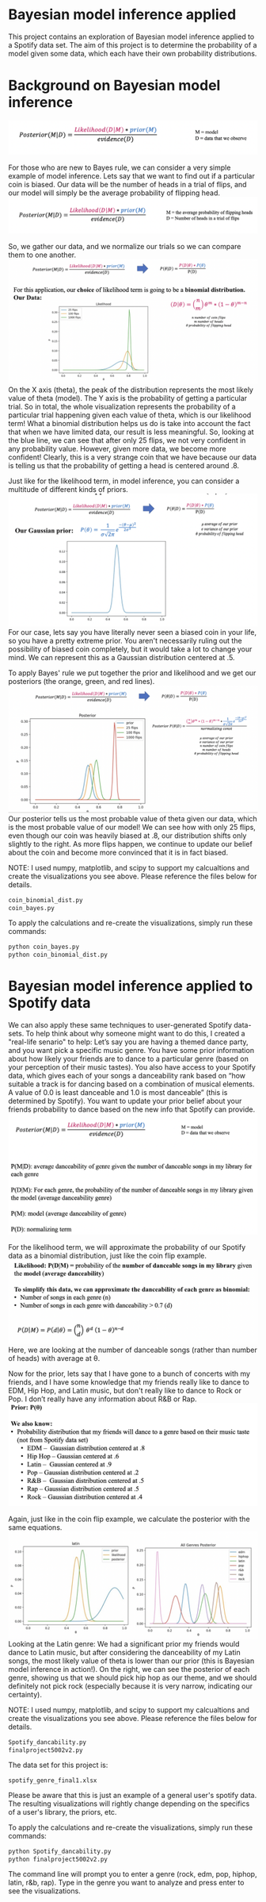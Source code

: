 # Bayesian model inference applied
This project contains an exploration of Bayesian model inference applied to a Spotify data set. The aim of this project is to determine the probability of a model given some data, which each have their own probability distributions.

# Background on Bayesian model inference
![Bayes Rule](images/bayesimg1.png)

For those who are new to Bayes rule, we can consider a very simple example of model inference. Lets say that we want to find out if a particular coin is biased. Our data will be the number of heads in a trial of flips, and our model will simply be the average probability of flipping head. 
![Bayes Rule](images/bayesimg2.png)

So, we gather our data, and we normalize our trials so we can compare them to one another. 
![Bayes Rule](images/bayesimg3.png)
On the X axis (theta), the peak of the distribution represents the most likely value of theta (model). The Y axis is the probability of getting a particular trial. So in total, the whole visualization represents the probability of a particular trial happening given each value of theta, which is our likelihood term!
What a binomial distribution helps us do is take into account the fact that when we have limited data, our result is less meaningful. So, looking at the blue line, we can see that after only 25 flips, we not very confident in any probability value. However, given more data, we become more confident! Clearly, this is a very strange coin that we have because our data is telling us that the probability of getting a head is centered around .8.

Just like for the likelihood term, in model inference, you can consider a multitude of different kinds of priors. 
![Bayes Rule](images/bayesimg4.png)
For our case, lets say you have literally never seen a biased coin in your life, so you have a pretty extreme prior. You aren't necessarily ruling out the possibility of biased coin completely, but it would take a lot to change your mind. We can represent this as a Gaussian distribution centered at .5. 

To apply Bayes' rule we put together the prior and likelihood and we get our posteriors (the orange, green, and red lines).
![Bayes Rule](images/bayesimg5.png)
Our posterior tells us the most probable value of theta given our data, which is the most probable value of our model! We can see how with only 25 flips, even though our coin was heavily biased at .8, our distribution shifts only slightly to the right. As more flips happen, we continue to update our belief about the coin and become more convinced that it is in fact biased.

NOTE: I used numpy, matplotlib, and scipy to support my calcualtions and create the visualizations you see above. Please reference the files below for details. 
```
coin_binomial_dist.py
coin_bayes.py
```
To apply the calculations and re-create the visualizations, simply run these commands:

```
python coin_bayes.py
python coin_binomial_dist.py
```
# Bayesian model inference applied to Spotify data
We can also apply these same techniques to user-generated Spotify data-sets. To help think about why someone might want to do this, I created a "real-life senario" to help: 
Let’s say you are having a themed dance party, and you want pick a specific music genre. You have some prior information about how likely your friends are to dance to a particular genre (based on your perception of their music tastes). You also have access to your Spotify data, which gives each of your songs a danceability rank based on “how suitable a track is for dancing based on a combination of musical elements. A value of 0.0 is least danceable and 1.0 is most danceable” (this is determined by Spotify). You want to update your prior belief about your friends probability to dance based on the new info that Spotify can provide.
![Bayes Rule](images/bayes6.png)

For the likelihood term, we will approximate the probability of our Spotify data as a binomial distribution, just like the coin flip example. 
![Bayes Rule](images/bayes7.png)
Here, we are looking at the number of danceable songs (rather than number of heads) with average at θ.

Now for the prior, lets say that I have gone to a bunch of concerts with my friends, and I have some knowledge that my friends really like to dance to EDM, Hip Hop, and Latin music, but don't really like to dance to Rock or Pop. I don’t really have any information about R&B or Rap.
![Bayes Rule](images/bayes8.png)

Again, just like in the coin flip example, we calculate the posterior with the same equations. 
![Bayes Rule](images/bayes9.png)
Looking at the Latin genre: We had a significant prior my friends would dance to Latin music, but after considering the danceability of my Latin songs, the most likely value of theta is lower than our prior (this is Bayesian model inference in action!). 
On the right, we can see the posterior of each genre, showing us that we should pick hip hop as our theme, and we should definitely not pick rock (especially because it is very narrow, indicating our certainty). 

NOTE: I used numpy, matplotlib, and scipy to support my calcualtions and create the visualizations you see above. Please reference the files below for details. 
```
Spotify_dancability.py
finalproject5002v2.py
```
The data set for this project is:
```
spotify_genre_final1.xlsx
```
Please be aware that this is just an example of a general user's spotify data. The resulting visualizations will rightly change depending on the specifics of a user's library, the priors, etc. 

To apply the calculations and re-create the visualizations, simply run these commands:

```
python Spotify_dancability.py
python finalproject5002v2.py
```
The command line will prompt you to enter a genre (rock, edm, pop, hiphop, latin, r&b, rap). Type in the genre you want to analyze and press enter to see the visualizations.

